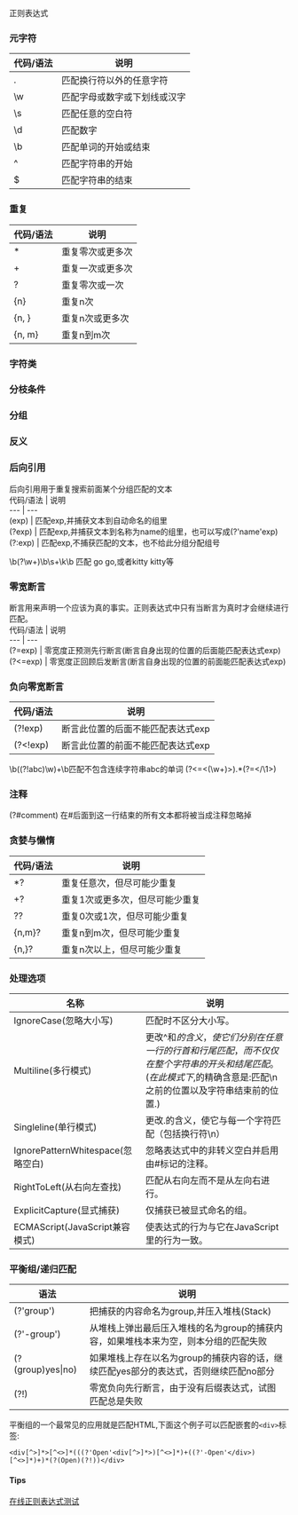 正则表达式
### 元字符
 代码/语法 | 说明 
 --- | ---
 . | 匹配换行符以外的任意字符 
 \w | 匹配字母或数字或下划线或汉字 
 \s | 匹配任意的空白符 
 \d | 匹配数字 
 \b | 匹配单词的开始或结束 
 ^  | 匹配字符串的开始 
 $ | 匹配字符串的结束

### 重复
 代码/语法 | 说明 
 --- | ---
 *| 重复零次或更多次 
 +| 重复一次或更多次 
 ?| 重复零次或一次 
 {n}| 重复n次 
 {n, }| 重复n次或更多次 
 {n, m}| 重复n到m次

### 字符类 

### 分枝条件 

### 分组 

### 反义

### 后向引用
后向引用用于重复搜索前面某个分组匹配的文本  
 代码/语法 | 说明  
 --- | ---  
 (exp) | 匹配exp,并捕获文本到自动命名的组里  
 (?<name>exp) | 匹配exp,并捕获文本到名称为name的组里，也可以写成(?'name'exp)  
 (?:exp) | 匹配exp,不捕获匹配的文本，也不给此分组分配组号

\b(?<Word>\w+)\b\s+\k<Word>\b  匹配 go go,或者kitty kitty等

### 零宽断言 
断言用来声明一个应该为真的事实。正则表达式中只有当断言为真时才会继续进行匹配。  
 代码/语法 | 说明  
 --- | ---  
 (?=exp) | 零宽度正预测先行断言(断言自身出现的位置的后面能匹配表达式exp)  
 (?<=exp) | 零宽度正回顾后发断言(断言自身出现的位置的前面能匹配表达式exp)

### 负向零宽断言
 代码/语法 | 说明 
 --- | ---
 (?!exp) | 断言此位置的后面不能匹配表达式exp
 (?<!exp) | 断言此位置的前面不能匹配表达式exp   

\b((?!abc)\w)+\b匹配不包含连续字符串abc的单词 
(?<=<(\w+)>).*(?=<\/\1>) 

### 注释 
(?#comment) 在#后面到这一行结束的所有文本都将被当成注释忽略掉

### 贪婪与懒惰 
 代码/语法 | 说明 
 --- | --- 
 *?| 重复任意次，但尽可能少重复 
 +?| 重复1次或更多次，但尽可能少重复 
 ??| 重复0次或1次，但尽可能少重复 
 {n,m}?| 重复n到m次，但尽可能少重复 
 {n,}?| 重复n次以上，但尽可能少重复 

### 处理选项 
 名称 | 说明 
 --- | ---
 IgnoreCase(忽略大小写)| 匹配时不区分大小写。
 Multiline(多行模式)| 更改^和$的含义，使它们分别在任意一行的行首和行尾匹配，而不仅仅在整个字符串的开头和结尾匹配。 (在此模式下,$的精确含意是:匹配\n之前的位置以及字符串结束前的位置.)  
 Singleline(单行模式) | 更改.的含义，使它与每一个字符匹配（包括换行符\n） 
 IgnorePatternWhitespace(忽略空白) | 忽略表达式中的非转义空白并启用由#标记的注释。 
 RightToLeft(从右向左查找)| 匹配从右向左而不是从左向右进行。 
 ExplicitCapture(显式捕获)| 仅捕获已被显式命名的组。 
 ECMAScript(JavaScript兼容模式)| 使表达式的行为与它在JavaScript里的行为一致。 

### 平衡组/递归匹配
 语法 | 说明 
 --- | --- 
 (?'group') | 把捕获的内容命名为group,并压入堆栈(Stack) 
 (?'-group') | 从堆栈上弹出最后压入堆栈的名为group的捕获内容，如果堆栈本来为空，则本分组的匹配失败 
 (?(group)yes\|no) | 如果堆栈上存在以名为group的捕获内容的话，继续匹配yes部分的表达式，否则继续匹配no部分 
 (?!) | 零宽负向先行断言，由于没有后缀表达式，试图匹配总是失败 


平衡组的一个最常见的应用就是匹配HTML,下面这个例子可以匹配嵌套的```<div>```标签:  
``` 
<div[^>]*>[^<>]*(((?'Open'<div[^>]*>)[^<>]*)+((?'-Open'</div>)[^<>]*)+)*(?(Open)(?!))</div>
```

#### Tips
[在线正则表达式测试](https://regex.supfree.net/)
